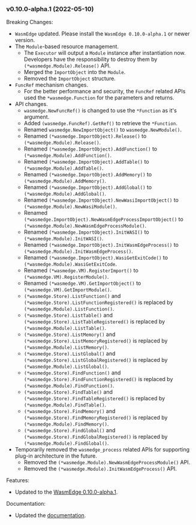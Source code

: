 ### v0.10.0-alpha.1 (2022-05-10)

Breaking Changes:

* `WasmEdge` updated. Please install the `WasmEdge 0.10.0-alpha.1` or newer version.
* The `Module`-based resource management.
  * The `Executor` will output a `Module` instance after instantiation now. Developers have the responsibility to destroy them by `(*wasmedge.Module).Release()` API.
  * Merged the `ImportObject` into the `Module`.
  * Removed the `ImportObject` structure.
* `FuncRef` mechanism changes.
  * For the better performance and security, the `FuncRef` related APIs used the `*wasmedge.Function` for the parameters and returns.
* API changes.
  * `wasmedge.NewFuncRef()` is changed to use the `*Function` as it's argument.
  * Added `(wasmedge.FuncRef).GetRef()` to retrieve the `*Function`.
  * Renamed `wasmedge.NewImportObject()` to `wasmedge.NewModule()`.
  * Renamed `(*wasmedge.ImportObject).Release()` to `(*wasmedge.Module).Release()`.
  * Renamed `(*wasmedge.ImportObject).AddFunction()` to `(*wasmedge.Module).AddFunction()`.
  * Renamed `(*wasmedge.ImportObject).AddTable()` to `(*wasmedge.Module).AddTable()`.
  * Renamed `(*wasmedge.ImportObject).AddMemory()` to `(*wasmedge.Module).AddMemory()`.
  * Renamed `(*wasmedge.ImportObject).AddGlobal()` to `(*wasmedge.Module).AddGlobal()`.
  * Renamed `(*wasmedge.ImportObject).NewWasiImportObject()` to `(*wasmedge.Module).NewWasiModule()`.
  * Renamed `(*wasmedge.ImportObject).NewWasmEdgeProcessImportObject()` to `(*wasmedge.Module).NewWasmEdgeProcessModule()`.
  * Renamed `(*wasmedge.ImportObject).InitWASI()` to `(*wasmedge.Module).InitWASI()`.
  * Renamed `(*wasmedge.ImportObject).InitWasmEdgeProcess()` to `(*wasmedge.Module).InitWasmEdgeProcess()`.
  * Renamed `(*wasmedge.ImportObject).WasiGetExitCode()` to `(*wasmedge.Module).WasiGetExitCode`.
  * Renamed `(*wasmedge.VM).RegisterImport()` to `(*wasmedge.VM).RegisterModule()`.
  * Renamed `(*wasmedge.VM).GetImportObject()` to `(*wasmedge.VM).GetImportModule()`.
  * `(*wasmedge.Store).ListFunction()` and `(*wasmedge.Store).ListFunctionRegistered()` is replaced by `(*wasmedge.Module).ListFunction()`.
  * `(*wasmedge.Store).ListTable()` and `(*wasmedge.Store).ListTableRegistered()` is replaced by `(*wasmedge.Module).ListTable()`.
  * `(*wasmedge.Store).ListMemory()` and `(*wasmedge.Store).ListMemoryRegistered()` is replaced by `(*wasmedge.Module).ListMemory()`.
  * `(*wasmedge.Store).ListGlobal()` and `(*wasmedge.Store).ListGlobalRegistered()` is replaced by `(*wasmedge.Module).ListGlobal()`.
  * `(*wasmedge.Store).FindFunction()` and `(*wasmedge.Store).FindFunctionRegistered()` is replaced by `(*wasmedge.Module).FindFunction()`.
  * `(*wasmedge.Store).FindTable()` and `(*wasmedge.Store).FindTableRegistered()` is replaced by `(*wasmedge.Module).FindTable()`.
  * `(*wasmedge.Store).FindMemory()` and `(*wasmedge.Store).FindMemoryRegistered()` is replaced by `(*wasmedge.Module).FindMemory()`.
  * `(*wasmedge.Store).FindGlobal()` and `(*wasmedge.Store).FindGlobalRegistered()` is replaced by `(*wasmedge.Module).FindGlobal()`.
* Temporarily removed the `wasmedge_process` related APIs for supporting plug-in architecture in the future.
  * Removed the `(*wasmedge.Module).NewWasmEdgeProcessModule()` API.
  * Removed the `(*wasmedge.Module).InitWasmEdgeProcess()` API.

Features:

* Updated to the [WasmEdge 0.10.0-alpha.1](https://github.com/WasmEdge/WasmEdge/releases/tag/0.10.0-alpha.1).

Documentation:

* Updated the [documentation](https://wasmedge.org/book/en/embed/go/ref.html).
